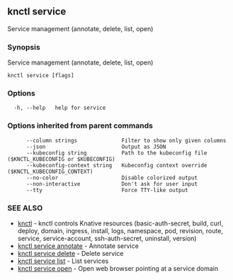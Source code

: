 ## knctl service

Service management (annotate, delete, list, open)

### Synopsis

Service management (annotate, delete, list, open)

```
knctl service [flags]
```

### Options

```
  -h, --help   help for service
```

### Options inherited from parent commands

```
      --column strings              Filter to show only given columns
      --json                        Output as JSON
      --kubeconfig string           Path to the kubeconfig file ($KNCTL_KUBECONFIG or $KUBECONFIG)
      --kubeconfig-context string   Kubeconfig context override ($KNCTL_KUBECONFIG_CONTEXT)
      --no-color                    Disable colorized output
      --non-interactive             Don't ask for user input
      --tty                         Force TTY-like output
```

### SEE ALSO

* [knctl](knctl.md)	 - knctl controls Knative resources (basic-auth-secret, build, curl, deploy, domain, ingress, install, logs, namespace, pod, revision, route, service, service-account, ssh-auth-secret, uninstall, version)
* [knctl service annotate](knctl_service_annotate.md)	 - Annotate service
* [knctl service delete](knctl_service_delete.md)	 - Delete service
* [knctl service list](knctl_service_list.md)	 - List services
* [knctl service open](knctl_service_open.md)	 - Open web browser pointing at a service domain

